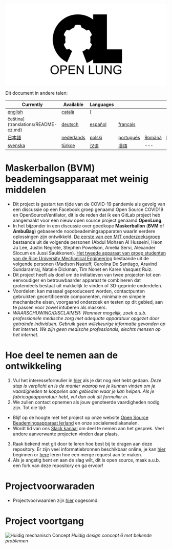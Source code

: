 ![Logo](images/OL_BANNER.png)

Dit document in andere talen:

| Currently | Available | Languages |   |   |   |
|---|---|---|---|---|---|
|[english](README.md) | [català](translations/README-ca.md) | [
čeština](translations/README-cz.md)| [deutsch](translations/README-de.md) | [español](translations/README-es.md) | [français](translations/README-fr.md) |
| [日本語](translations/README-ja.md) | [nederlands](translations/README-nl.md) | [polski](translations/README-pl.md) | [português](translations/README-pt_BR.md) | [Română](translations/README-ro.md) | [Русский](translations/README-ru.md) |
| [svenska](translations/README-sv.md) | [türkçe](translations/README-tr.md) | [汉语](translations/README-zh-Hans.md) | [漢語](translations/README-zh-Hant.md) |---|---|

# Maskerballon (BVM) beademingsapparaat met weinig middelen

- Dit project is gestart ten tijde van de COVID-19 pandemie als gevolg van een discussie op een Facebook groep genaamd Open Source COVID19 en OpenSourceVentilator, dit is de reden dat ik een GitLab project heb aangemaakt voor een nieuw open source project genaamd **OpenLung**.
- In het bijzonder in een discussie over goedkope **Maskerballon** (**BVM** of **AmbuBag**) gebaseerde noodbeademingsapparaten waarin eerdere oplossingen zijn ontwikkeld. [De eerste van een MIT onderzoeksgroep](https://web.mit.edu/2.75/projects/DMD_2010_Al_Husseini.pdf) bestaande uit de volgende personen (Abdul Mohsen Al Husseini, Heon Ju Lee, Justin Negrete, Stephen Powelson, Amelia Servi, Alexander Slocum en Jussi Saukkonen). [Het tweede apparaat van groep studenten van de Rice University Mechanical Engineering](http://oedk.rice.edu/Sys/PublicProfile/47585242/1063096) bestaande uit de volgende personen (Madison Nasteff, Carolina De Santiago, Aravind Sundaramraj, Natalie Dickman, Tim Nonet en Karen Vasquez Ruiz.
- Dit project heeft als doel om de initiatieven van twee projecten tot een eenvoudiger en betrouwbaarder apparaat te combineren dat grotendeels bestaat uit makkelijk te vinden of 3D-geprinte onderdelen.
- Voordelen: kan massaal geproduceerd worden, contactpunten gebruikten gecertificeerde componenten, minimale en simpele mechanische eisen, voorgaand onderzoek en testen op dit gebied, aan te passen voor zowel intuberen als maskers.
- *WAARSCHUWING/DISCLAIMER: Wanneer mogelijk, zoek a.u.b. professionele medische zorg met adequate apparatuur opgezet door getrainde individuen. Gebruik geen willekeurige informatie gevonden op het internet. We zijn geen medische professionals, slechts mensen op het internet.*

# Hoe deel te nemen aan de ontwikkeling
1. Vul het interesseformulier in [hier](https://opensourceventilator.ie/register) als je dat nog niet hebt gedaan.
*Deze stap is verplicht en is de manier waarop we je kunnen vinden om je vaardigheden te koppelen aan gebieden waar je kan helpen. Als je fabricageapparatuur hebt, vul dan ook dit formulier in.*
2. We zullen contact opnemen als jouw genoteerde vaardigheden nodig zijn. Tot die tijd:
 - Blijf op de hoogte met het project op onze website [Open Source Beademingsapparaat Ierland](https://opensourceventilator.ie/) en onze socialemediakanalen.
 - Wordt lid van ons [Slack kanaal](https://join.slack.com/t/osventilator/shared_invite/zt-cst4dhk7-BFNMz_vyBPthjlBFYV1yWA) om deel te nemen aan het gesprek. Veel andere aanverwante projecten vinden daar plaats.
3. Raak bekend met git door te leren hoe best bij te dragen aan deze repository. Er zijn veel informatiebronnen beschikbaar online, je kan [hier](https://www.youtube.com/watch?v=enMumwvLAug) beginnen or [here](https://docs.gitlab.com/ee/user/project/merge_requests/creating_merge_requests.html) leren hoe een merge request aan te maken.
4. Als je angstig bent en aan de slag wilt, dit is open source, maak a.u.b. een fork van deze repository en ga ervoor!

# Projectvoorwaraden
- Projectvoorwaarden zijn [hier](requirements/design-requirements.md) opgesomd.

# Project voortgang
![Huidig mechanisch Concept](images/CONCEPT_6_MECH.png)
*Huidig design concept 6 met bekende problemen*
